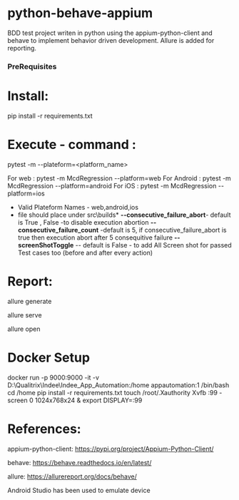 # python-behave-appium
BDD test project writen in python using the appium-python-client and behave to implement behavior driven development.
Allure is added for reporting.

###  PreRequisites 


# Install:

pip install -r requirements.txt


# Execute - command :

pytest -m <tagName> --plateform=<platform_name> 

For web : pytest -m McdRegression --platform=web
For Android : pytest -m McdRegression --platform=android
For iOS : pytest -m McdRegression --platform=ios


* Valid Plateform Names - web,android,ios 
* file should place under src\builds*
**--consecutive_failure_abort**- default is True , False -to  disable execution abortion
**--consecutive_failure_count** -default is 5, if consecutive_failure_abort is true then execution abort after 5 consequitive failure
**--screenShotToggle** -- default is False - to add All Screen shot for passed Test cases too (before and after every action)


# Report:


allure generate

allure serve

allure open

# Docker Setup

docker run -p 9000:9000 -it -v  D:\Qualitrix\Indee\Indee_App_Automation:/home appautomation:1 /bin/bash 
cd /home
pip install -r requirements.txt
touch /root/.Xauthority 
Xvfb :99 -screen 0 1024x768x24 & export DISPLAY=:99  


# References:
appium-python-client: https://pypi.org/project/Appium-Python-Client/

behave: https://behave.readthedocs.io/en/latest/

allure: https://allurereport.org/docs/behave/

Android Studio has been used to emulate device